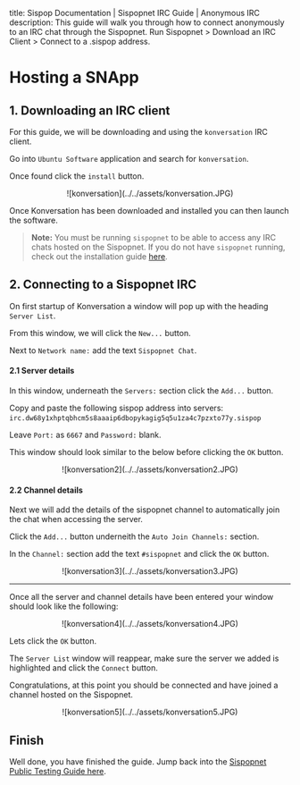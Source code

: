 title: Sispop Documentation | Sispopnet IRC Guide | Anonymous IRC
description: This guide will walk you through how to connect anonymously to an IRC chat through the Sispopnet. Run Sispopnet > Download an IRC Client > Connect to a .sispop address.

# Hosting a SNApp
## 1. Downloading an IRC client

For this guide, we will be downloading and using the `konversation` IRC client.

Go into `Ubuntu Software` application and search for `konversation`.

Once found click the `install` button.

<center>![konversation](../../assets/konversation.JPG)</center>

Once Konversation has been downloaded and installed you can then launch the software.

> **Note:** You must be running `sispopnet` to be able to access any IRC chats hosted on the Sispopnet.
> If you do not have `sispopnet` running, check out the installation guide [here](AccessingSNApps.md).

## 2. Connecting to a Sispopnet IRC

On first startup of Konversation a window will pop up with the heading `Server List`.

From this window, we will click the `New...` button.

Next to `Network name:` add the text `Sispopnet Chat`.

#### 2.1 Server details
In this window, underneath the `Servers:` section click the `Add...` button.

Copy and paste the following sispop address into servers: `irc.dw68y1xhptqbhcm5s8aaaip6dbopykagig5q5u1za4c7pzxto77y.sispop`

Leave `Port:` as `6667` and `Password:` blank.

This window should look similar to the below before clicking the `OK` button.

<center>![konversation2](../../assets/konversation2.JPG)</center>

#### 2.2 Channel details
Next we will add the details of the sispopnet channel to automatically join the chat when accessing the server.

Click the `Add...` button underneith the `Auto Join Channels:` section.

In the `Channel:` section add the text `#sispopnet` and click the `OK` button.

<center>![konversation3](../../assets/konversation3.JPG)</center>

--- 

Once all the server and channel details have been entered your window should look like the following:

<center>![konversation4](../../assets/konversation4.JPG)</center>

Lets click the `OK` button.

The `Server List` window will reappear, make sure the server we added is highlighted and click the `Connect` button.

Congratulations, at this point you should be connected and have joined a channel hosted on the Sispopnet. 

<center>![konversation5](../../assets/konversation5.JPG)</center>

## Finish

Well done, you have finished the guide. Jump back into the [Sispopnet Public Testing Guide here](../PublicTestingGuide/#4-hosting-a-snapp).
